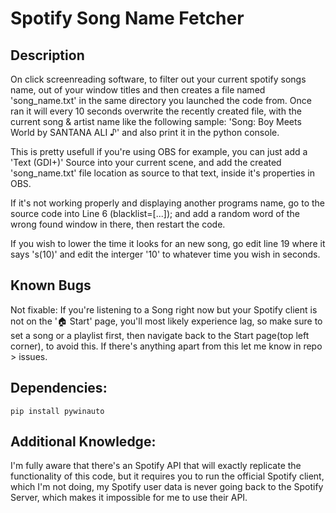# Spotify Song Name Fetcher

## Description
On click screenreading software, to filter out your current spotify songs name, out of your window titles and then creates a file named 'song_name.txt' in the same directory you launched the code from. Once ran it will every 10 seconds overwrite the recently created file, with the current song & artist name like the following sample: 'Song: Boy Meets World by SANTANA ALI ♪' and also print it in the python console.

This is pretty usefull if you're using OBS for example, you can just add a 'Text (GDI+)' Source into your current scene, and add the created 'song_name.txt' file location as source to that text, inside it's properties in OBS.

If it's not working properly and displaying another programs name, go to the source code into Line 6 (blacklist=[...]); and add a random word of the wrong found window in there, then restart the code.

If you wish to lower the time it looks for an new song, go edit line 19 where it says 's(10)' and edit the interger '10' to whatever time you wish in seconds.

## Known Bugs
Not fixable: If you're listening to a Song right now but your Spotify client is not on the '🏠 Start' page, you'll most likely experience lag, so make sure to set a song or a playlist first, then navigate back to the Start page(top left corner), to avoid this.
If there's anything apart from this let me know in repo > issues.

## Dependencies:

	pip install pywinauto


## Additional Knowledge:
I'm fully aware that there's an Spotify API that will exactly replicate the functionality of this code, but it requires you to run the official Spotify client, which I'm not doing, my Spotify user data is never going back to the Spotify Server, which makes it impossible for me to use their API.
